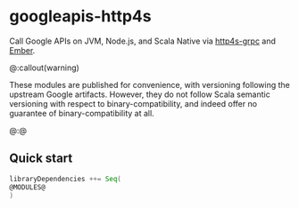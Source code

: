 # googleapis-http4s

Call Google APIs on JVM, Node.js, and Scala Native via [http4s-grpc] and [Ember].

@:callout(warning)

These modules are published for convenience, with versioning following the upstream Google artifacts. However, they do not follow Scala semantic versioning with respect to binary-compatibility, and indeed offer no guarantee of binary-compatibility at all.

@:@

## Quick start

```scala
libraryDependencies ++= Seq(
@MODULES@
)
```

[http4s-grpc]: https://github.com/davenverse/http4s-grpc
[Ember]: https://http4s.org/v0.23/docs/integrations.html#ember
